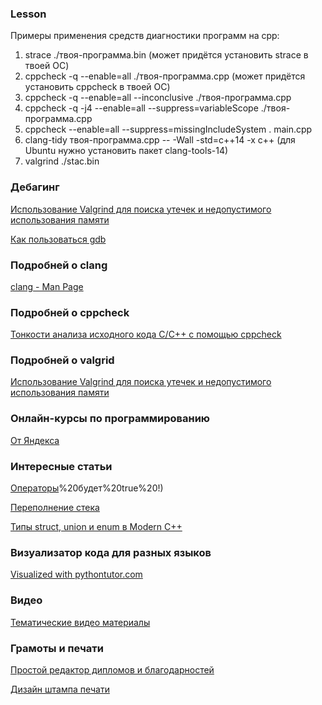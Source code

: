 ### Lesson

Примеры применения средств диагностики программ на cpp:

1. strace ./твоя-программа.bin (может придётся установить strace в твоей ОС)
2. cppcheck -q --enable=all ./твоя-программа.cpp (может придётся установить cppcheck в твоей ОС)
3. cppcheck -q --enable=all --inconclusive ./твоя-программа.cpp
4. cppcheck -q -j4 --enable=all --suppress=variableScope ./твоя-программа.cpp
5. cppcheck --enable=all --suppress=missingIncludeSystem . main.cpp
6. clang-tidy твоя-программа.cpp -- -Wall -std=c++14 -x c++ (для Ubuntu нужно установить пакет clang-tools-14)
7. valgrind ./stac.bin

### Дебагинг

[Использование Valgrind для поиска утечек и недопустимого использования памяти](http://cppstudio.com/post/4348/)

[Как пользоваться gdb](https://losst.pro/kak-polzovatsya-gdb)

### Подробней о clang

[clang - Man Page](https://www.mankier.com/1/clang#Examples_(TL;DR))

### Подробней о cppcheck

[Тонкости анализа исходного кода C/C++ с помощью cppcheck](https://habr.com/ru/articles/210256/)

### Подробней о valgrid

[Использование Valgrind для поиска утечек и недопустимого использования памяти](http://cppstudio.com/post/4348/)

### Онлайн-курсы по программированию

[От Яндекса](https://education.yandex.ru/handbook/cpp/article/branches-and-loops)

### Интересные статьи

[Операторы](https://pvoid.pro/index.php/cpp-tutorial-menu/cpp-tutorial-menu-operators#:~:text=Оператор%20!%20-%20это%20оператор,%3D%3D%205)%20будет%20true%20!)

[Переполнение стека](https://ru.wikipedia.org/wiki/Переполнение_стека)

[Типы struct, union и enum в Modern C++](https://habr.com/ru/articles/334988/)

### Визуализатор кода для разных языков

[Visualized with pythontutor.com](https://pythontutor.com/cpp.html#mode=edit)

### Видео

[Тематические видео материалы](https://gitflic.ru/project/rurewa/cpp/blob?file=content%2Fvideo.md&branch=master)

### Грамоты и печати

[Простой редактор дипломов и благодарностей](https://prostograf.ru/redaktor-diplomov-gramot-blagodarnostey)

[Дизайн штампа печати](https://pechati.printut.com/)